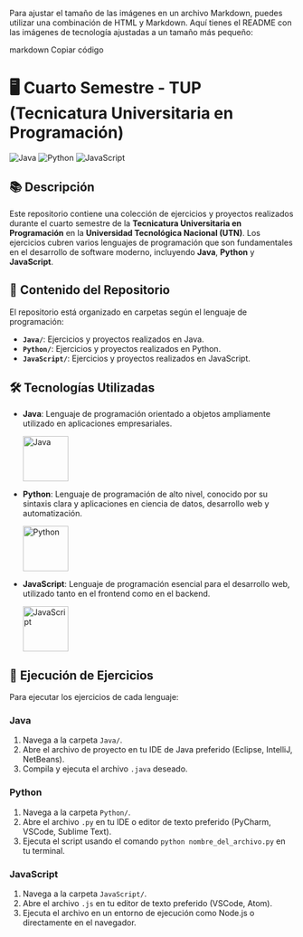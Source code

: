 
Para ajustar el tamaño de las imágenes en un archivo Markdown, puedes utilizar una combinación de HTML y Markdown. Aquí tienes el README con las imágenes de tecnología ajustadas a un tamaño más pequeño:

markdown
Copiar código
# 🖥️ Cuarto Semestre - TUP (Tecnicatura Universitaria en Programación)

![Java](https://img.shields.io/badge/Java-ED8B00?style=for-the-badge&logo=java&logoColor=white)
![Python](https://img.shields.io/badge/Python-3776AB?style=for-the-badge&logo=python&logoColor=white)
![JavaScript](https://img.shields.io/badge/JavaScript-F7DF1E?style=for-the-badge&logo=javascript&logoColor=black)

## 📚 Descripción

Este repositorio contiene una colección de ejercicios y proyectos realizados durante el cuarto semestre de la **Tecnicatura Universitaria en Programación** en la **Universidad Tecnológica Nacional (UTN)**. Los ejercicios cubren varios lenguajes de programación que son fundamentales en el desarrollo de software moderno, incluyendo **Java**, **Python** y **JavaScript**.

## 📝 Contenido del Repositorio

El repositorio está organizado en carpetas según el lenguaje de programación:

- **`Java/`**: Ejercicios y proyectos realizados en Java.
- **`Python/`**: Ejercicios y proyectos realizados en Python.
- **`JavaScript/`**: Ejercicios y proyectos realizados en JavaScript.

## 🛠️ Tecnologías Utilizadas

- **Java**: Lenguaje de programación orientado a objetos ampliamente utilizado en aplicaciones empresariales.
  
  <img src="https://upload.wikimedia.org/wikipedia/en/thumb/3/30/Java_programming_language_logo.svg/1200px-Java_programming_language_logo.svg.png" alt="Java" width="80">

- **Python**: Lenguaje de programación de alto nivel, conocido por su sintaxis clara y aplicaciones en ciencia de datos, desarrollo web y automatización.
  
  <img src="https://www.python.org/static/community_logos/python-logo-master-v3-TM.png" alt="Python" width="80">

- **JavaScript**: Lenguaje de programación esencial para el desarrollo web, utilizado tanto en el frontend como en el backend.
  
  <img src="https://upload.wikimedia.org/wikipedia/commons/6/6a/JavaScript-logo.png" alt="JavaScript" width="80">

## 🚀 Ejecución de Ejercicios

Para ejecutar los ejercicios de cada lenguaje:

### Java
1. Navega a la carpeta `Java/`.
2. Abre el archivo de proyecto en tu IDE de Java preferido (Eclipse, IntelliJ, NetBeans).
3. Compila y ejecuta el archivo `.java` deseado.

### Python
1. Navega a la carpeta `Python/`.
2. Abre el archivo `.py` en tu IDE o editor de texto preferido (PyCharm, VSCode, Sublime Text).
3. Ejecuta el script usando el comando `python nombre_del_archivo.py` en tu terminal.

### JavaScript
1. Navega a la carpeta `JavaScript/`.
2. Abre el archivo `.js` en tu editor de texto preferido (VSCode, Atom).
3. Ejecuta el archivo en un entorno de ejecución como Node.js o directamente en el navegador.




